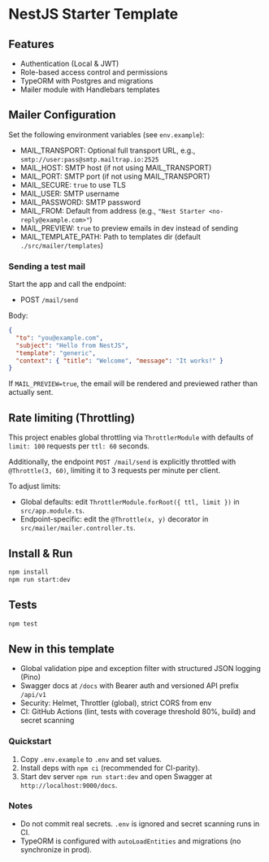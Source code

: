 # NestJS Starter Template

## Features

- Authentication (Local & JWT)
- Role-based access control and permissions
- TypeORM with Postgres and migrations
- Mailer module with Handlebars templates

## Mailer Configuration

Set the following environment variables (see `env.example`):

- MAIL_TRANSPORT: Optional full transport URL, e.g., `smtp://user:pass@smtp.mailtrap.io:2525`
- MAIL_HOST: SMTP host (if not using MAIL_TRANSPORT)
- MAIL_PORT: SMTP port (if not using MAIL_TRANSPORT)
- MAIL_SECURE: `true` to use TLS
- MAIL_USER: SMTP username
- MAIL_PASSWORD: SMTP password
- MAIL_FROM: Default from address (e.g., `"Nest Starter <no-reply@example.com>"`)
- MAIL_PREVIEW: `true` to preview emails in dev instead of sending
- MAIL_TEMPLATE_PATH: Path to templates dir (default `./src/mailer/templates`)

### Sending a test mail

Start the app and call the endpoint:

- POST `/mail/send`

Body:

```json
{
  "to": "you@example.com",
  "subject": "Hello from NestJS",
  "template": "generic",
  "context": { "title": "Welcome", "message": "It works!" }
}
```

If `MAIL_PREVIEW=true`, the email will be rendered and previewed rather than actually sent.

## Rate limiting (Throttling)

This project enables global throttling via `ThrottlerModule` with defaults of `limit: 100` requests per `ttl: 60` seconds.

Additionally, the endpoint `POST /mail/send` is explicitly throttled with `@Throttle(3, 60)`, limiting it to 3 requests per minute per client.

To adjust limits:

- Global defaults: edit `ThrottlerModule.forRoot({ ttl, limit })` in `src/app.module.ts`.
- Endpoint-specific: edit the `@Throttle(x, y)` decorator in `src/mailer/mailer.controller.ts`.

## Install & Run

```bash
npm install
npm run start:dev
```

## Tests

```bash
npm test
```

## New in this template


- Global validation pipe and exception filter with structured JSON logging (Pino)
- Swagger docs at `/docs` with Bearer auth and versioned API prefix `/api/v1`
- Security: Helmet, Throttler (global), strict CORS from env
- CI: GitHub Actions (lint, tests with coverage threshold 80%, build) and secret scanning

### Quickstart

1. Copy `.env.example` to `.env` and set values.
2. Install deps with `npm ci` (recommended for CI-parity).
3. Start dev server `npm run start:dev` and open Swagger at `http://localhost:9000/docs`.

### Notes

- Do not commit real secrets. `.env` is ignored and secret scanning runs in CI.
- TypeORM is configured with `autoLoadEntities` and migrations (no synchronize in prod).
